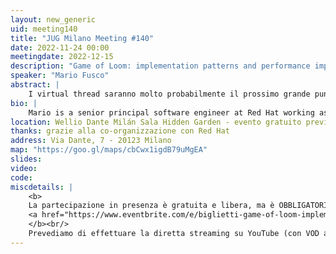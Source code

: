 ```yaml
---
layout: new_generic
uid: meeting140
title: "JUG Milano Meeting #140"
date: 2022-11-24 00:00
meetingdate: 2022-12-15
description: "Game of Loom: implementation patterns and performance implications playing with virtual threads"
speaker: "Mario Fusco"
abstract: |
    I virtual thread saranno molto probabilmente il prossimo grande punto di svolta nell'ecosistema Java, consentendo di avere la scalabilità dei modelli di programmazione asincrona con la semplicità del codice sincrono. La loro caratteristica principale, a differenza dei thread nativi che sono una risorsa costosa e quindi scarsa, consiste nella possibilità di creare tutti i virtual thread che si desidera con un impatto sul consumo di memoria e sulle prestazioni molto più limitato rispetto a quelli nativi. Ma è sempre vero? Quali sono i costi della schedulazione di migliaia o addirittura milioni di virtual thread? Il context switch più frequente ha implicazioni sulle prestazioni? Che dire dei cache miss che questi context switch potrebbero potenzialmente implicare? Durante questo intervento cercheremo di rispondere a queste domande in modo divertente, analizzando un'implementazione del tradizionale Conway's Game of Life basato sul modello dei processi sequenziali comunicanti (CSP) e utilizzando sia thread virtuali che nativi con diversi algoritmi per confrontare le loro prestazioni. Sulla base di questa analisi cercheremo anche di derivare alcune regole empiriche su quando e come utilizzare i virtual thread.
bio: |
    Mario is a senior principal software engineer at Red Hat working as Drools project lead. Among his interests there are also functional programming and Domain Specific Languages. He is also a Java Champion, the JUG Milano coordinator, a frequent speaker and the co-author of "Modern Java in Action" published by Manning.
location: Wellio Dante Milán Sala Hidden Garden - evento gratuito previa registrazione OBBLIGATORIA (vedi dettagli)
thanks: grazie alla co-organizzazione con Red Hat
address: Via Dante, 7 - 20123 Milano
map: "https://goo.gl/maps/cbCwx1igdB79uMgEA"
slides: 
video: 
code:
miscdetails: |
    <b>
    La partecipazione in presenza è gratuita e libera, ma è OBBLIGATORIA la registrazione su:
    <a href="https://www.eventbrite.com/e/biglietti-game-of-loom-implementation-patternsperformance-implications-w-virtual-t-474549699927">form di registrazione per partecipare a JUG Milano in presenza</a>
    </b><br/>
    Prevediamo di effettuare la diretta streaming su YouTube (con VOD a seguire) dell'evento.
---
```

